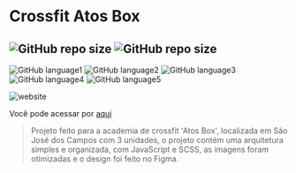 # Crossfit Atos Box

![GitHub repo size](https://img.shields.io/github/repo-size/brinobruno/atosbox-landingpage-01?style=for-the-badge)
![GitHub repo size](https://img.shields.io/github/last-commit/brinobruno/atosbox-landingpage-01/main?style=for-the-badge)
---
![GitHub language1](https://img.shields.io/badge/JavaScript-323330?style=for-the-badge&logo=javascript&logoColor=F7DF1E)
![GitHub language2](https://img.shields.io/badge/SASS-hotpink.svg?style=for-the-badge&logo=SASS&logoColor=white)
![GitHub language3](https://img.shields.io/badge/HTML5-E34F26?style=for-the-badge&logo=html5&logoColor=white)
![GitHub language4](https://img.shields.io/badge/NPM-%23000000.svg?style=for-the-badge&logo=npm&logoColor=white)
![GitHub language5](https://img.shields.io/badge/figma-%23F24E1E.svg?style=for-the-badge&logo=figma&logoColor=white)

![website](https://user-images.githubusercontent.com/81701584/143151961-068f63f8-38ff-46d6-b28f-2e2a48a2b1e3.png)

Você pode acessar por [aqui]

> Projeto feito para a academia de crossfit 'Atos Box', localizada em São José dos Campos com 3 unidades, o projeto contém uma arquitetura simples e organizada, com JavaScript e SCSS, as imagens foram otimizadas e o design foi feito no Figma.

[aqui]: https://crossfitatos.com.br/primeiropasso/
